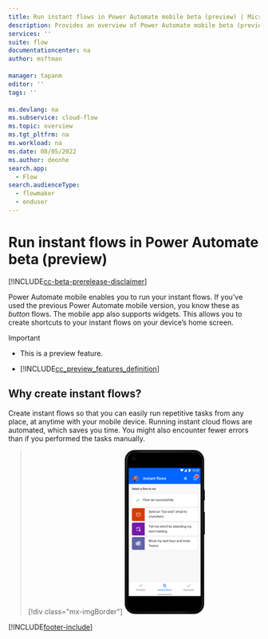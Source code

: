 ```yaml
---
title: Run instant flows in Power Automate mobile beta (preview) | Microsoft Docs
description: Provides an overview of Power Automate mobile beta (preview).
services: ''
suite: flow
documentationcenter: na
author: msftman

manager: tapanm
editor: ''
tags: ''

ms.devlang: na
ms.subservice: cloud-flow
ms.topic: overview
ms.tgt_pltfrm: na
ms.workload: na
ms.date: 08/05/2022
ms.author: deonhe
search.app: 
  - Flow
search.audienceType: 
  - flowmaker
  - enduser
---
```

# Run instant flows in Power Automate beta (preview)

[!INCLUDE[cc-beta-prerelease-disclaimer](./includes/cc-beta-prerelease-disclaimer.md)]

Power Automate mobile enables you to run your instant flows. If you've used the previous Power Automate mobile version, you know these as *button* flows. The mobile app also supports widgets. This allows you to create shortcuts to your instant flows on your device’s home screen.

> [!IMPORTANT]
> - This is a preview feature.
>
> - [!INCLUDE[cc_preview_features_definition](includes/cc-preview-features-definition.md)]
## Why create instant flows?

Create instant flows so that you can easily run repetitive tasks from any place, at anytime with your mobile device. Running instant cloud flows are automated, which saves you time. You might also encounter fewer errors than if you performed the tasks manually.

> [!div class="mx-imgBorder"]
> ![Screenshot of instant flows.](../media/mobile/instant-flows.png "Instant flows")

[!INCLUDE[footer-include](../includes/footer-banner.md)]